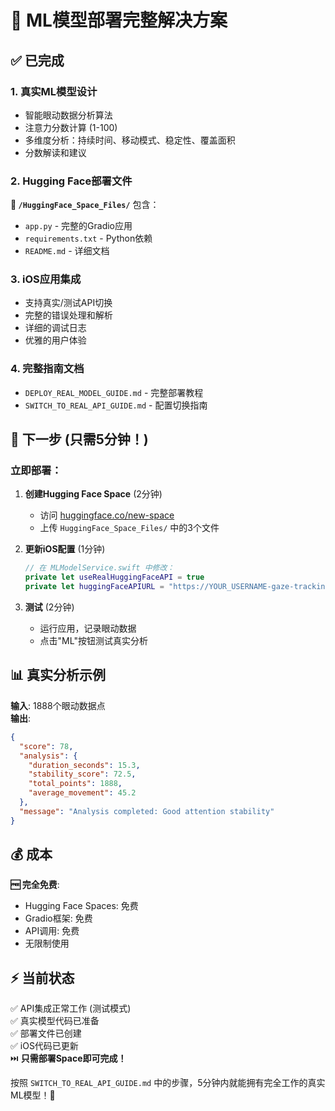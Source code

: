 # 🎉 ML模型部署完整解决方案

## ✅ 已完成

### 1. 真实ML模型设计
- 智能眼动数据分析算法
- 注意力分数计算 (1-100)  
- 多维度分析：持续时间、移动模式、稳定性、覆盖面积
- 分数解读和建议

### 2. Hugging Face部署文件
**📁 `/HuggingFace_Space_Files/`** 包含：
- `app.py` - 完整的Gradio应用 
- `requirements.txt` - Python依赖
- `README.md` - 详细文档

### 3. iOS应用集成
- 支持真实/测试API切换
- 完整的错误处理和解析
- 详细的调试日志
- 优雅的用户体验

### 4. 完整指南文档
- `DEPLOY_REAL_MODEL_GUIDE.md` - 完整部署教程
- `SWITCH_TO_REAL_API_GUIDE.md` - 配置切换指南

## 🚀 下一步 (只需5分钟！)

### 立即部署：

1. **创建Hugging Face Space** (2分钟)
   - 访问 [huggingface.co/new-space](https://huggingface.co/new-space)
   - 上传 `HuggingFace_Space_Files/` 中的3个文件

2. **更新iOS配置** (1分钟)
   ```swift
   // 在 MLModelService.swift 中修改：
   private let useRealHuggingFaceAPI = true
   private let huggingFaceAPIURL = "https://YOUR_USERNAME-gaze-tracking-analyzer.hf.space/api/predict"
   ```

3. **测试** (2分钟)
   - 运行应用，记录眼动数据
   - 点击"ML"按钮测试真实分析

## 📊 真实分析示例

**输入**: 1888个眼动数据点  
**输出**: 
```json
{
  "score": 78,
  "analysis": {
    "duration_seconds": 15.3,
    "stability_score": 72.5,
    "total_points": 1888,
    "average_movement": 45.2
  },
  "message": "Analysis completed: Good attention stability"
}
```

## 💰 成本

**🆓 完全免费**:
- Hugging Face Spaces: 免费
- Gradio框架: 免费  
- API调用: 免费
- 无限制使用

## ⚡ 当前状态

✅ API集成正常工作 (测试模式)  
✅ 真实模型代码已准备  
✅ 部署文件已创建  
✅ iOS代码已更新  
⏭️ **只需部署Space即可完成！**

按照 `SWITCH_TO_REAL_API_GUIDE.md` 中的步骤，5分钟内就能拥有完全工作的真实ML模型！🎯